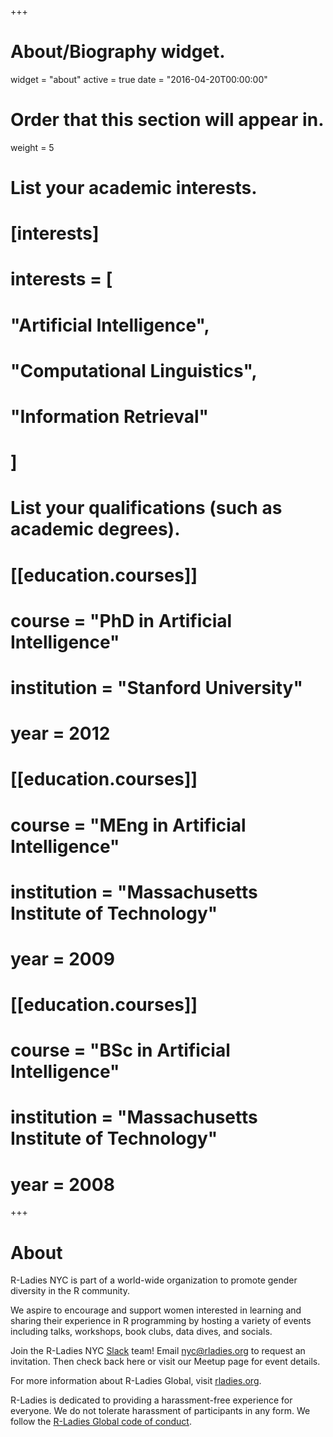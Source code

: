 +++
# About/Biography widget.
widget = "about"
active = true
date = "2016-04-20T00:00:00"

# Order that this section will appear in.
weight = 5

# List your academic interests.
# [interests]
#   interests = [
#     "Artificial Intelligence",
#     "Computational Linguistics",
#     "Information Retrieval"
#   ]

# List your qualifications (such as academic degrees).
# [[education.courses]]
#   course = "PhD in Artificial Intelligence"
#   institution = "Stanford University"
#   year = 2012
# 
# [[education.courses]]
#   course = "MEng in Artificial Intelligence"
#   institution = "Massachusetts Institute of Technology"
#   year = 2009
# 
# [[education.courses]]
#   course = "BSc in Artificial Intelligence"
#   institution = "Massachusetts Institute of Technology"
#   year = 2008
 
+++

# About

R-Ladies NYC is part of a world-wide organization to promote gender diversity in the R community. 

We aspire to encourage and support women interested in learning and sharing their experience in R programming by hosting a variety of events including talks, workshops, book clubs, data dives, and socials. 

Join the R-Ladies NYC [Slack](https://slack.com/) team! Email [nyc@rladies.org](mailto:nyc@rladies.org) to request an invitation. Then check back here or visit our Meetup page for event details.

For more information about R-Ladies Global, visit [rladies.org](http://rladies.org/).

R-Ladies is dedicated to providing a harassment-free experience for everyone. We do not tolerate harassment of participants in any form. We follow the [R-Ladies Global code of conduct](https://rladies.org/code-of-conduct).


